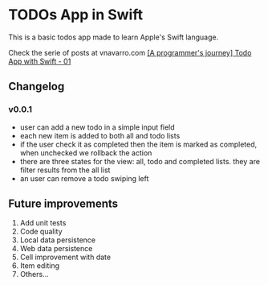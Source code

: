 # TODOs App in Swift

This is a basic todos app made to learn Apple's Swift language.

Check the serie of posts at vnavarro.com
[[A programmer's journey] Todo App with Swift - 01]()

## Changelog

### v0.0.1

* user can add a new todo in a simple input field
* each new item is added to both all and todo lists
* if the user check it as completed then the item is marked as completed, when unchecked we rollback the action
* there are three states for the view: all, todo and completed lists. they are filter results from the all list
* an user can remove a todo swiping left

## Future improvements

1. Add unit tests
2. Code quality
3. Local data persistence
4. Web data persistence
5. Cell improvement with date
6. Item editing
7. Others...


